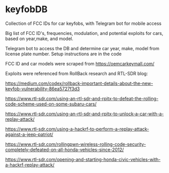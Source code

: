 # keyfobDB
Collection of FCC IDs for car keyfobs, with Telegram bot for mobile access

Big list of FCC ID's, frequencies, modulation, and potential exploits for cars, based on year,make, and model.

Telegram bot to access the DB and determine car year, make, model from license plate number. Setup instructions are in the code

FCC ID and car models were scraped from https://oemcarkeymall.com/

Exploits were referenced from RollBack research and RTL-SDR blog:

https://medium.com/codex/rollback-important-details-about-the-new-keyfob-vulnerability-86ea5727f3d3

https://www.rtl-sdr.com/using-an-rtl-sdr-and-rpitx-to-defeat-the-rolling-code-scheme-used-on-some-subaru-cars/

https://www.rtl-sdr.com/using-an-rtl-sdr-and-rpitx-to-unlock-a-car-with-a-replay-attack/

https://www.rtl-sdr.com/using-a-hackrf-to-perform-a-replay-attack-against-a-jeep-patriot/

https://www.rtl-sdr.com/rollingpwn-wireless-rolling-code-security-completely-defeated-on-all-honda-vehicles-since-2012/

https://www.rtl-sdr.com/opening-and-starting-honda-civic-vehicles-with-a-hackrf-replay-attack/
